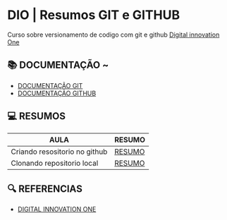 
# DIO | Resumos GIT e GITHUB

Curso sobre versionamento de codigo com git e github
[Digital innovation One](https://www.dio.me/)

## 📚 DOCUMENTAÇÃO ~
- [DOCUMENTAÇÃO GIT]()
- [DOCUMENTAÇÃO GITHUB]()

## 💻 RESUMOS 
| AULA | RESUMO |
|--------|--------|
|Criando resositorio no github| [RESUMO]()|
|Clonando repositorio local| [RESUMO]()|

## 🔍 REFERENCIAS 
- [DIGITAL INNOVATION ONE](https://www.dio.me/)

